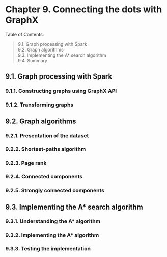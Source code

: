 # Chapter 9. Connecting the dots with GraphX 

Table of Contents: 

> 9.1. Graph processing with Spark</br>
> 9.2. Graph algorithms</br>
> 9.3. Implementing the A* search algorithm</br>
> 9.4. Summary</br>

## 9.1. Graph processing with Spark

### 9.1.1. Constructing graphs using GraphX API

### 9.1.2. Transforming graphs

## 9.2. Graph algorithms

### 9.2.1. Presentation of the dataset

### 9.2.2. Shortest-paths algorithm

### 9.2.3. Page rank

### 9.2.4. Connected components

### 9.2.5. Strongly connected components

## 9.3. Implementing the A* search algorithm

### 9.3.1. Understanding the A* algorithm

### 9.3.2. Implementing the A* algorithm

### 9.3.3. Testing the implementation


